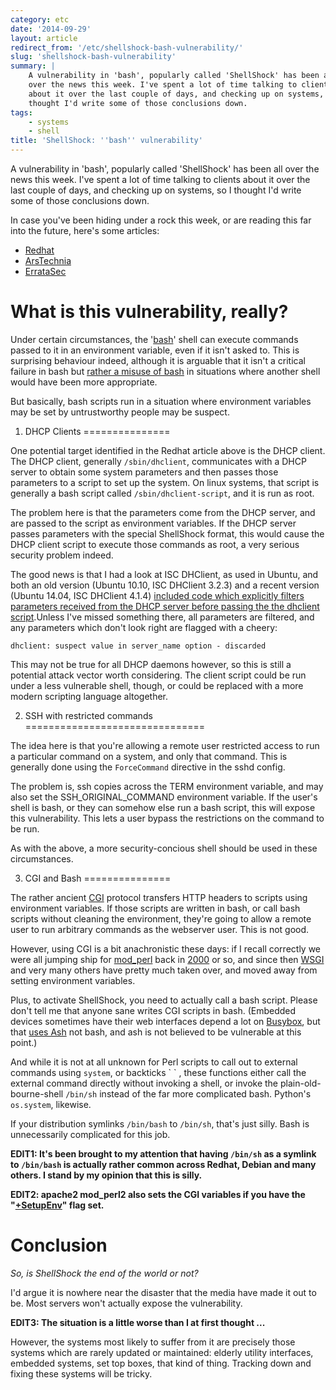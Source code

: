 ```yaml
---
category: etc
date: '2014-09-29'
layout: article
redirect_from: '/etc/shellshock-bash-vulnerability/'
slug: 'shellshock-bash-vulnerability'
summary: |
    A vulnerability in 'bash', popularly called 'ShellShock' has been all
    over the news this week. I've spent a lot of time talking to clients
    about it over the last couple of days, and checking up on systems, so I
    thought I'd write some of those conclusions down.
tags:
    - systems
    - shell
title: 'ShellShock: ''bash'' vulnerability'
---
```


A vulnerability in 'bash', popularly called 'ShellShock' has been all
over the news this week. I've spent a lot of time talking to clients
about it over the last couple of days, and checking up on systems, so I
thought I'd write some of those conclusions down.

In case you've been hiding under a rock this week, or are reading this
far into the future, here's some articles:

-   [Redhat](https://securityblog.redhat.com/2014/09/24/bash-specially-crafted-environment-variables-code-injection-attack/)
-   [ArsTechnia](http://arstechnica.com/security/2014/09/bug-in-bash-shell-creates-big-security-hole-on-anything-with-nix-in-it/)
-   [ErrataSec](http://blog.erratasec.com/2014/09/bash-shellshock-scan-of-internet.html)

What is this vulnerability, really?
===================================

Under certain circumstances, the
'[bash](http://www.gnu.org/software/bash/)' shell can execute commands
passed to it in an environment variable, even if it isn't asked to. This
is surprising behaviour indeed, although it is arguable that it isn't a
critical failure in bash but [rather a misuse of
bash](http://paste.lisp.org/display/143864) in situations where another
shell would have been more appropriate.

But basically, bash scripts run in a situation where environment
variables may be set by untrustworthy people may be suspect.

1. DHCP Clients
===============

One potential target identified in the Redhat article above is the DHCP
client. The DHCP client, generally `/sbin/dhclient`, communicates with a
DHCP server to obtain some system parameters and then passes those
parameters to a script to set up the system. On linux systems, that
script is generally a bash script called `/sbin/dhclient-script`, and it
is run as root.

The problem here is that the parameters come from the DHCP server, and
are passed to the script as environment variables. If the DHCP server
passes parameters with the special ShellShock format, this would cause
the DHCP client script to execute those commands as root, a very serious
security problem indeed.

The good news is that I had a look at ISC DHClient, as used in Ubuntu,
and both an old version (Ubuntu 10.10, ISC DHClient 3.2.3) and a recent
version (Ubuntu 14.04, ISC DHClient 4.1.4) [included code which
explicitly filters parameters received from the DHCP server before
passing the the dhclient
script](https://github.com/marschap/debian-isc-dhcp/blob/9e4af76f2097f3d6fb17531ef7468d0939286983/client/dhclient.c#L4218).Unless
I've missed something there, all parameters are filtered, and any
parameters which don't look right are flagged with a cheery:

    dhclient: suspect value in server_name option - discarded

This may not be true for all DHCP daemons however, so this is still a
potential attack vector worth considering. The client script could be
run under a less vulnerable shell, though, or could be replaced with a
more modern scripting language altogether.

2. SSH with restricted commands
===============================

The idea here is that you're allowing a remote user restricted access to
run a particular command on a system, and only that command. This is
generally done using the `ForceCommand` directive in the sshd config.

The problem is, ssh copies across the TERM environment variable, and may
also set the SSH\_ORIGINAL\_COMMAND environment variable. If the user's
shell is bash, or they can somehow else run a bash script, this will
expose this vulnerability. This lets a user bypass the restrictions on
the command to be run.

As with the above, a more security-concious shell should be used in
these circumstances.

3. CGI and Bash
===============

The rather ancient
[CGI](http://en.wikipedia.org/wiki/Common_Gateway_Interface) protocol
transfers HTTP headers to scripts using environment variables. If those
scripts are written in bash, or call bash scripts without cleaning the
environment, they're going to allow a remote user to run arbitrary
commands as the webserver user. This is not good.

However, using CGI is a bit anachronistic these days: if I recall
correctly we were all jumping ship for
[mod\_perl](http://perl.apache.org/) back in
[2000](http://en.wikipedia.org/wiki/Year_2000_problem) or so, and since
then [WSGI](http://wsgi.readthedocs.org/en/latest/) and very many others
have pretty much taken over, and moved away from setting environment
variables.

Plus, to activate ShellShock, you need to actually call a bash script.
Please don't tell me that anyone sane writes CGI scripts in bash.
(Embedded devices sometimes have their web interfaces depend a lot on
[Busybox](http://www.busybox.net/), but that [uses
Ash](http://en.wikipedia.org/wiki/BusyBox#Features) not bash, and ash is
not believed to be vulnerable at this point.)

And while it is not at all unknown for Perl scripts to call out to
external commands using `system`, or backticks \` \` , these functions
either call the external command directly without invoking a shell, or
invoke the plain-old-bourne-shell `/bin/sh` instead of the far more
complicated bash. Python's `os.system`, likewise.

If your distribution symlinks `/bin/bash` to `/bin/sh`, that's just
silly. Bash is unnecessarily complicated for this job.

**EDIT1: It's been brought to my attention that having `/bin/sh` as a
symlink to `/bin/bash` is actually rather common across Redhat, Debian
and many others. I stand by my opinion that this is silly.**

**EDIT2: apache2 mod\_perl2 also sets the CGI variables if you have the
"[+SetupEnv](http://perl.apache.org/docs/2.0/user/config/config.html#C_SetupEnv)"
flag set.**

Conclusion
==========

*So, is ShellShock the end of the world or not?*

I'd argue it is nowhere near the disaster that the media have made it
out to be. Most servers won't actually expose the vulnerability.

**EDIT3: The situation is a little worse than I at first thought ...**

However, the systems most likely to suffer from it are precisely those
systems which are rarely updated or maintained: elderly utility
interfaces, embedded systems, set top boxes, that kind of thing.
Tracking down and fixing these systems will be tricky.
